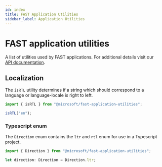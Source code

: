 ```yaml
---
id: index
title: FAST Application Utilities
sidebar_label: Application Utilities
---
```


# FAST application utilities

A list of utilities used by FAST applications. For additional details visit our [API documentation](https://microsoft.github.io/fast-dna/docs/en/contributing/packages/fast-application-utilities/api/index.html).

## Localization

The `isRTL` utility determines if a string which should correspond to a language or language-locale is right to left.

```typescript
import { isRTL } from "@microsoft/fast-application-utilities";

isRTL("en");
```

### Typescript enum

The `Direction` enum contains the `ltr` and `rtl` enum for use in a Typescript project.

```typescript
import { Direction } from "@microsoft/fast-application-utilities";

let direction: Direction = Direction.ltr;
```